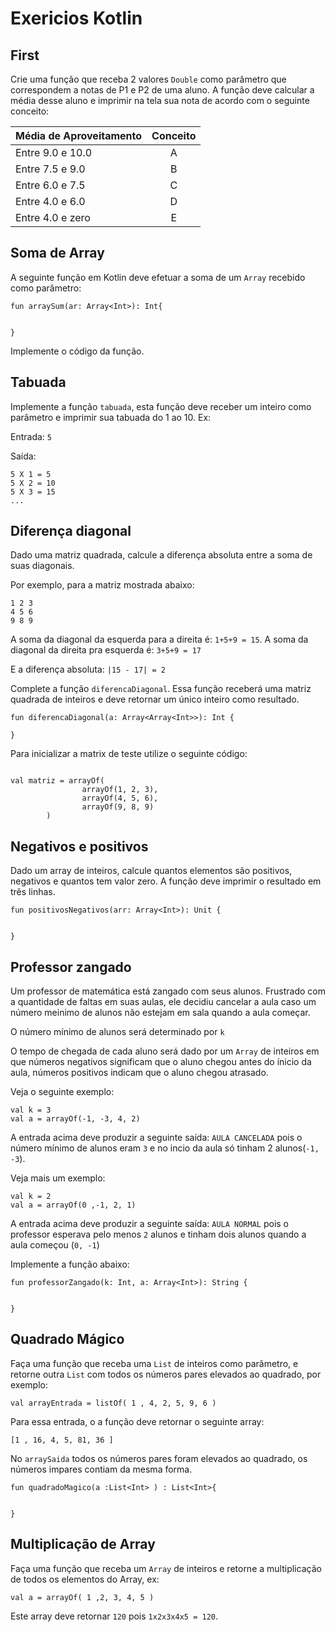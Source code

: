 # Exericios Kotlin



## First


Crie uma função que receba 2 valores `Double` como parâmetro que correspondem a notas de P1 e P2 de uma aluno. A função deve calcular a média desse aluno e imprimir na tela sua nota de acordo com o seguinte conceito:


| Média de Aproveitamento        | Conceito           | 
| ------------- |:-------------:| 
|  Entre 9.0 e 10.0  | A |
|  Entre 7.5 e 9.0   | B |
|  Entre 6.0 e 7.5   | C |
|  Entre 4.0 e 6.0   | D |
|  Entre 4.0 e zero  | E |


## Soma de Array

A seguinte função em Kotlin deve efetuar a soma de um `Array` recebido como parâmetro:


```
fun arraySum(ar: Array<Int>): Int{


}
```

Implemente o código da função.


## Tabuada

Implemente a função `tabuada`, esta função deve receber um inteiro como parâmetro e imprimir sua tabuada do 1 ao 10. Ex:

Entrada: `5`

Saída:

```
5 X 1 = 5
5 X 2 = 10
5 X 3 = 15
...
```



## Diferença diagonal


Dado uma matriz quadrada, calcule a diferença absoluta entre a soma de suas diagonais.

Por exemplo, para a matriz mostrada abaixo:

```
1 2 3
4 5 6
9 8 9  
```

A soma da diagonal da esquerda para a direita é: `1+5+9 = 15`. 
A soma da diagonal da direita pra esquerda é: `3+5+9 = 17`

E a diferença absoluta: `|15 - 17| = 2`

Complete a função `diferencaDiagonal`. Essa função receberá uma matriz quadrada de inteiros e deve retornar um único inteiro como resultado.

```
fun diferencaDiagonal(a: Array<Array<Int>>): Int {

}
```

Para inicializar a matrix de teste utilize o seguinte código:

```

val matriz = arrayOf(
                arrayOf(1, 2, 3),
                arrayOf(4, 5, 6),
                arrayOf(9, 8, 9)
        )

```

## Negativos e positivos

Dado um array de inteiros, calcule quantos elementos são positivos, negativos e quantos tem valor zero. A função deve imprimir o resultado em três linhas.

```
fun positivosNegativos(arr: Array<Int>): Unit {


}
```


## Professor zangado

Um professor de matemática está zangado com seus alunos. Frustrado com a quantidade de faltas em suas aulas, ele decidiu cancelar a aula caso um número meinimo de alunos não estejam em sala quando a aula começar. 

O número mínimo de alunos será determinado por `k`

O tempo de chegada de cada aluno será dado por um `Array` de inteiros em que números negativos significam que o aluno chegou antes do ínicio da aula, números positivos indicam que o aluno chegou atrasado.

Veja o seguinte exemplo:

```
val k = 3
val a = arrayOf(-1, -3, 4, 2)
```

A entrada acima deve produzir a seguinte saída: `AULA CANCELADA` pois o número mínimo de alunos eram `3` e no incio da aula só tinham 2 alunos(`-1, -3`).


Veja mais um exemplo:

```
val k = 2
val a = arrayOf(0 ,-1, 2, 1)
```

A entrada acima deve produzir a seguinte saída: `AULA NORMAL` pois o professor esperava pelo menos `2` alunos e tinham dois alunos quando a aula começou (`0, -1`)


Implemente a função abaixo:

```
fun professorZangado(k: Int, a: Array<Int>): String {


}

```


## Quadrado Mágico


Faça uma função que receba uma `List` de inteiros como parâmetro, e retorne outra `List` com todos os números pares elevados ao quadrado, por exemplo:

```
val arrayEntrada = listOf( 1 , 4, 2, 5, 9, 6 )
```

Para essa entrada, o a função deve retornar o seguinte array:

```
[1 , 16, 4, 5, 81, 36 ]
```

No `arraySaida` todos os números pares foram elevados ao quadrado, os números impares contiam da mesma forma.

```
fun quadradoMagico(a :List<Int> ) : List<Int>{

    
}
```


## Multiplicação de Array

Faça uma função que receba um `Array` de inteiros e retorne a multiplicação de todos os elementos do Array, ex:


```
val a = arrayOf( 1 ,2, 3, 4, 5 )
```

Este array deve retornar `120` pois `1x2x3x4x5 = 120`.












